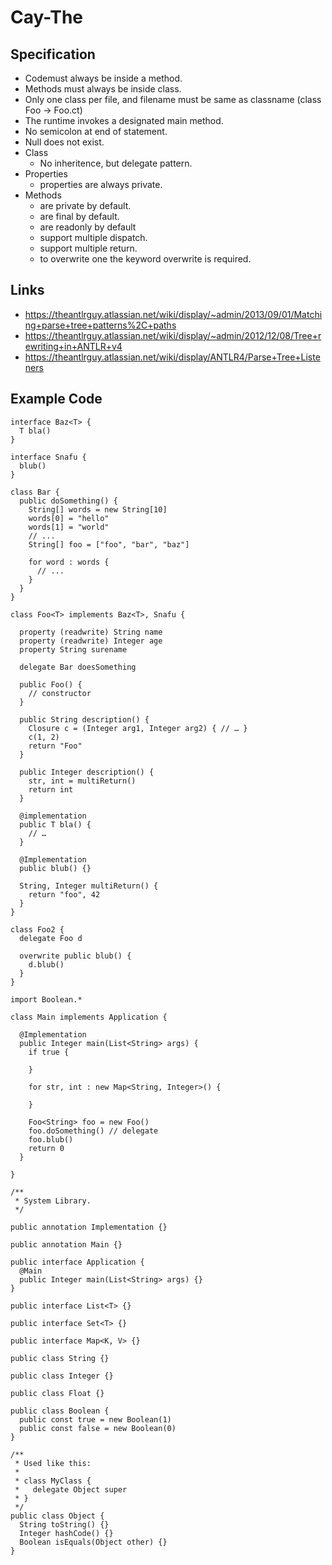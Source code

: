 # Cay-The

## Specification

- Codemust always be inside a method.
- Methods must always be inside class.
- Only one class per file, and filename must be same as classname (class Foo -> Foo.ct)
- The runtime invokes a designated main method.
- No semicolon at end of statement.
- Null does not exist.
- Class
    - No inheritence, but delegate pattern.
- Properties
    - properties are always private.
- Methods
    - are private by default.
    - are final by default.
    - are readonly by default
    - support multiple dispatch.
    - support multiple return.
    - to overwrite one the keyword overwrite is required.

## Links

- https://theantlrguy.atlassian.net/wiki/display/~admin/2013/09/01/Matching+parse+tree+patterns%2C+paths
- https://theantlrguy.atlassian.net/wiki/display/~admin/2012/12/08/Tree+rewriting+in+ANTLR+v4
- https://theantlrguy.atlassian.net/wiki/display/ANTLR4/Parse+Tree+Listeners

## Example Code

    interface Baz<T> {
      T bla()
    }

    interface Snafu {
      blub()
    }

    class Bar {
      public doSomething() {
        String[] words = new String[10]
        words[0] = "hello"
        words[1] = "world"
        // ...
        String[] foo = ["foo", "bar", "baz"]

        for word : words {
          // ...
        }
      }
    }

    class Foo<T> implements Baz<T>, Snafu {

      property (readwrite) String name
      property (readwrite) Integer age
      property String surename

      delegate Bar doesSomething

      public Foo() {
        // constructor
      }

      public String description() {
        Closure c = (Integer arg1, Integer arg2) { // … }
        c(1, 2)
        return "Foo"
      }

      public Integer description() {
        str, int = multiReturn()
        return int
      }

      @implementation
      public T bla() {
        // …
      }

      @Implementation
      public blub() {}

      String, Integer multiReturn() {
        return "foo", 42
      }
    }

    class Foo2 {
      delegate Foo d

      overwrite public blub() {
        d.blub()
      }
    }

    import Boolean.*

    class Main implements Application {

      @Implementation
      public Integer main(List<String> args) {
        if true {

        }

        for str, int : new Map<String, Integer>() {

        }

        Foo<String> foo = new Foo()
        foo.doSomething() // delegate
        foo.blub()
        return 0
      }

    }

    /**
     * System Library.
     */

    public annotation Implementation {}

    public annotation Main {}

    public interface Application {
      @Main
      public Integer main(List<String> args) {}
    }

    public interface List<T> {}

    public interface Set<T> {}

    public interface Map<K, V> {}

    public class String {}

    public class Integer {}

    public class Float {}

    public class Boolean {
      public const true = new Boolean(1)
      public const false = new Boolean(0)
    }

    /**
     * Used like this:
     *
     * class MyClass {
     *   delegate Object super
     * }
     */
    public class Object {
      String toString() {}
      Integer hashCode() {}
      Boolean isEquals(Object other) {}
    }
